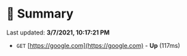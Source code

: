 # 📖 Summary
Last updated: **3/7/2021, 10:17:21 PM**

- `GET` [https://google.com](https://google.com) - **Up** (117ms)
